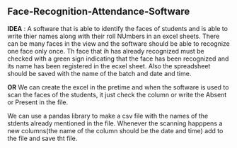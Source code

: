 ## Face-Recognition-Attendance-Software
**IDEA** : A software that is able to identify the faces of students and is able to write thier names along with their roll NUmbers in an excel sheets. There can be many faces in the view and the software should be able to recognize one face only once. Th face that ih has already recognized must be checked with a green sign indicating that the face has been recognized and its name has been registered in the ecxel sheet. Also the spreadsheet should be saved with the name of the batch and date and time.<br>

**OR** We can create the excel in the pretime and when the software is used to scan the faces of the students, it just check the column or write the Absent or Present in the file.<br>


We can use a pandas library to make a csv file with the names of the stdents already mentioned in the file. Whenever the scanning happpens a new columns(the name of the column should be the date and time) add to the file and save tht file.
